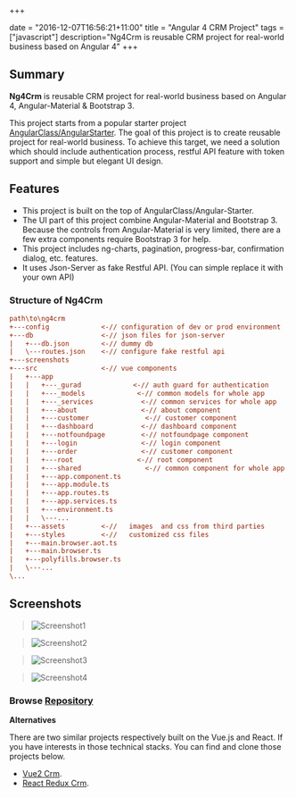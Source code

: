 +++

date = "2016-12-07T16:56:21+11:00"
title = "Angular 4 CRM Project"
tags = ["javascript"]
description="Ng4Crm is reusable CRM project for real-world business based on Angular 4"
+++

## Summary

**Ng4Crm** is reusable CRM project for real-world business based on Angular 4, Angular-Material & Bootstrap 3.

 This project starts from a popular starter project [AngularClass/AngularStarter](https://github.com/AngularClass/angular-starter). The goal of this project is to create reusable project for real-world business. To achieve this target, we need a solution which should include authentication process, restful API feature with token support and simple but elegant UI design. 




## __Features__

* This project is built on the top of AngularClass/Angular-Starter. 
* The UI part of this project combine Angular-Material and Bootstrap 3. Because the controls from Angular-Material is very limited, there are a few extra components require Bootstrap 3 for help. 
* This project includes ng-charts, pagination, progress-bar, confirmation dialog, etc. features.
* It uses Json-Server as fake Restful API. (You can simple replace it with your own API)

### Structure of Ng4Crm

``` ini
path\to\ng4crm
+---config             <-// configuration of dev or prod environment
+---db                 <-// json files for json-server
|   +---db.json        <-// dummy db
|   \---routes.json    <-// configure fake restful api
+---screenshots
+---src                <-// vue components 
|   +---app
|   |   +---_gurad             <-// auth guard for authentication
|   |   +---_models             <-// common models for whole app
|   |   +---_services            <-// common services for whole app
|   |   +---about                <-// about component   
|   |   +---customer              <-// customer component
|   |   +---dashboard            <-// dashboard component  
|   |   +---notfoundpage         <-// notfoundpage component  
|   |   +---login                <-// login component  
|   |   +---order                <-// customer component 
|   |   +---root                <-// root component 
|   |   +---shared                <-// common component for whole app
|   |   +---app.component.ts
|   |   +---app.module.ts
|   |   +---app.routes.ts
|   |   +---app.services.ts
|   |   +---environment.ts
|   |   \---...
|   +---assets         <-//   images  and css from third parties
|   +---styles         <-//   customized css files
|   +---main.browser.aot.ts     
|   +---main.browser.ts  
|   +---polyfills.browser.ts  
|   \---...
\...

```


## Screenshots

> ![Screenshot1](/img/ng4crm-screenshot-1.jpg)

> ![Screenshot2](/img/ng4crm-screenshot-2.jpg)

> ![Screenshot3](/img/ng4crm-screenshot-3.jpg)

> ![Screenshot4](/img/ng4crm-screenshot-4.jpg)



### Browse [Repository](https://github.com/harryho/ng4crm.git)


__Alternatives__

There are two similar projects respectively built on the Vue.js and React. If you have interests in those technical stacks. You can find and clone those projects below.

* [Vue2 Crm](/projects/vue2-crm).
* [React Redux Crm](/projects/react-crm).
